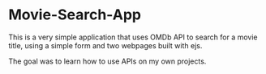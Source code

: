 # Movie-Search-App

This is a very simple application that uses OMDb API to search for a movie title, using a simple form and two webpages built with ejs.

The goal was to learn how to use APIs on my own projects. 
